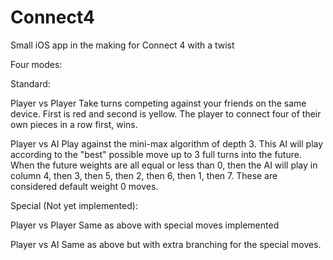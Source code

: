 # Connect4
Small iOS app in the making for Connect 4 with a twist


Four modes:

Standard:

Player vs Player
  Take turns competing against your friends on the same device. First is red and second is yellow. The player to connect four of their own pieces in a row first, wins.

Player vs AI
  Play against the mini-max algorithm of depth 3. This AI will play according to the "best" possible move up to 3 full turns into the future. When the future weights are all equal or less than 0, then the AI will play in column 4, then 3, then 5, then 2, then 6, then 1, then 7. These are considered default weight 0 moves.
  
Special (Not yet implemented):

Player vs Player
  Same as above with special moves implemented
  
Player vs AI
  Same as above but with extra branching for the special moves.

